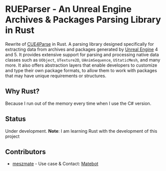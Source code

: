 # RUEParser - An Unreal Engine Archives & Packages Parsing Library in Rust
Rewrite of [CUE4Parse](https://github.com/FabianFG/CUE4Parse) in Rust.
A parsing library designed specifically for extracting data from archives and packages generated by [Unreal Engine](https://www.unrealengine.com/en-US/) 4 and 5. It provides extensive support for parsing and processing native data classes such as `UObject`, `UTexture2D`, `UAnimSequence`, `UStaticMesh`, and many more. It also offers abstraction layers that enable developers to customize and type their own package formats, to allow them to work with packages that may have unique requirements or structures.

## Why Rust?
Because I run out of the memory every time when I use the C# version.

## Status
Under development.
**Note**: I am learning Rust with the development of this project

## Contributors
- [meszmate](https://github.com/meszmate) - Use case & Contact: [Matebot](https://matebot.xyz)
